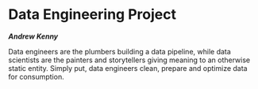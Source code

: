 Data Engineering Project
==================================
***Andrew Kenny*** 

Data engineers are the plumbers building a data pipeline, while data scientists are the painters and storytellers giving meaning to an otherwise static entity. Simply put, data engineers clean, prepare and optimize data for consumption.
